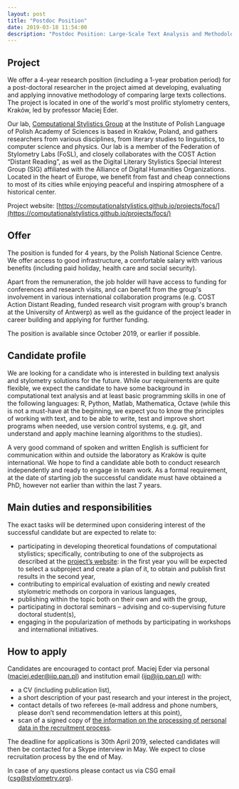 ```yaml
---
layout: post
title: "Postdoc Position"
date: 2019-03-18 11:54:00
description: "Postdoc Position: Large-Scale Text Analysis and Methodological Foundations of Computational Stylistics"
---
```




## Project

We offer a 4-year research position (including a 1-year probation period) for a post-doctoral researcher in the project aimed at developing, evaluating and applying innovative methodology of comparing large texts collections. The project is located in one of the world's most prolific stylometry centers, Kraków, led by professor Maciej Eder. 

Our lab, [Computational Stylistics Group](https://computationalstylistics.github.io/) at the Institute of Polish Language of Polish Academy of Sciences is based in Kraków, Poland, and gathers researchers from various disciplines, from literary studies to linguistics, to computer science and physics. Our lab is a member of the Federation of Stylometry Labs (FoSL), and closely collaborates with the COST Action “Distant Reading”, as well as the Digital Literary Stylistics Special Interest Group (SIG) affiliated with the Alliance of Digital Humanities Organizations. Located in the heart of Europe, we benefit from fast and cheap connections to most of its cities while enjoying peaceful and inspiring atmosphere of a historical center.

Project website: [https://computationalstylistics.github.io/projects/focs/](https://computationalstylistics.github.io/projects/focs/)



## Offer

The position is funded for 4 years, by the Polish National Science Centre. We offer access to good infrastructure, a comfortable salary with various benefits (including paid holiday, health care and social security). 

Apart from the remuneration, the job holder will have access to funding for conferences and research visits, and can benefit from the group's involvement in various international collaboration programs (e.g. COST Action Distant Reading, funded research visit program with group's branch at the University of Antwerp) as well as the guidance of the project leader in career building and applying for further funding.

The position is available since October 2019, or earlier if possible.



## Candidate profile

We are looking for a candidate who is interested in building text analysis and stylometry solutions for the future. While our requirements are quite flexible, we expect the candidate to have some background in computational text analysis and at least basic programming skills in one of the following languages: R, Python, Matlab, Mathematica, Octave (while this is not a must-have at the beginning, we expect you to know the principles of working with text, and to be able to write, test and improve short programs when needed, use version control systems, e.g. git, and understand and apply machine learning algorithms to the studies).

A very good command of spoken and written English is sufficient for communication within and outside the laboratory as Kraków is quite international. We hope to find a candidate able both to conduct research independently and ready to engage in team work.
As a formal requirement, at the date of starting job the successful candidate must have obtained a PhD, however not earlier than within the last 7 years.



## Main duties and responsibilities

The exact tasks will be determined upon considering interest of the successful candidate but are expected to relate to:

* participating in developing theoretical foundations of computational stylistics; specifically, contributing to one of the subprojects as described at the [project’s website](https://computationalstylistics.github.io/projects/focs/): in the first year you will be expected to select a subproject and create a plan of it, to obtain and publish first results in the second year,
* contributing to empirical evaluation of existing and newly created stylometric methods on corpora in various languages,
* publishing within the topic both on their own and with the group,
* participating in doctoral seminars – advising and co-supervising future doctoral student(s),
* engaging in the popularization of methods by participating in workshops and international initiatives.



## How to apply

Candidates are encouraged to contact prof. Maciej Eder via personal (maciej.eder@ijp.pan.pl) and institution email (ijp@ijp.pan.pl) with:
* a CV (including publication list), 
* a short description of your past research and your interest in the project,
* contact details of two referees (e-mail address and phone numbers, please don’t send recommendation letters at this point),
* scan of a signed copy of [the information on the processing of personal data in the recruitment process](https://ijp.pan.pl/wp-content/uploads/2019/03/IJPPAN_Recruitment_RODO_EN.pdf).

The deadline for applications is 30th April 2019, selected candidates will then be contacted for a Skype interview in May. We expect to close recruitation process by the end of May.
  
In case of any questions please contact us via CSG email (csg@stylometry.org).

